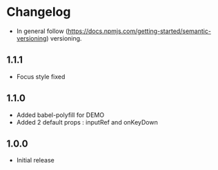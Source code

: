 # Changelog

* In general follow (https://docs.npmjs.com/getting-started/semantic-versioning) versioning.

## <next>
  
## 1.1.1
* Focus style fixed

## 1.1.0
* Added babel-polyfill for DEMO
* Added 2 default props : inputRef and onKeyDown

## 1.0.0
* Initial release
